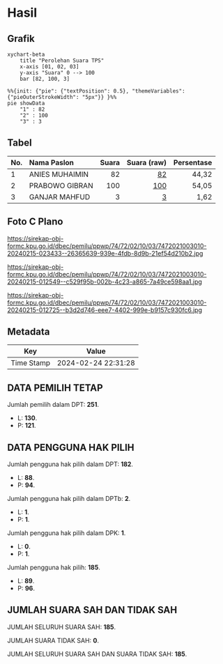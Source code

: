 # Hasil

## Grafik

```mermaid
xychart-beta
    title "Perolehan Suara TPS"
    x-axis [01, 02, 03]
    y-axis "Suara" 0 --> 100
    bar [82, 100, 3]
```

```mermaid
%%{init: {"pie": {"textPosition": 0.5}, "themeVariables": {"pieOuterStrokeWidth": "5px"}} }%%
pie showData
    "1" : 82
    "2" : 100
    "3" : 3
```

## Tabel

| No. | Nama Paslon    | Suara | Suara (raw) | Persentase |
|:--- |:-------------- | -----:| -----------:| ----------:|
| 1   | ANIES MUHAIMIN | 82    | [82][p-1]   | 44,32      |
| 2   | PRABOWO GIBRAN | 100   | [100][p-2]  | 54,05      |
| 3   | GANJAR MAHFUD  | 3     | [3][p-3]    | 1,62       |


[p-1]: https://github.com/gigit-pemilu/pemilu-2024-74-sulawesi-tenggara/blob/main/pilpres/hitung-suara/sub/74-sulawesi-tenggara/sub/72-kota-bau-bau/sub/02-wolio/sub/1003-bataraguru/sub/010-tps/sub/paslon-1.txt
[p-2]: https://github.com/gigit-pemilu/pemilu-2024-74-sulawesi-tenggara/blob/main/pilpres/hitung-suara/sub/74-sulawesi-tenggara/sub/72-kota-bau-bau/sub/02-wolio/sub/1003-bataraguru/sub/010-tps/sub/paslon-2.txt
[p-3]: https://github.com/gigit-pemilu/pemilu-2024-74-sulawesi-tenggara/blob/main/pilpres/hitung-suara/sub/74-sulawesi-tenggara/sub/72-kota-bau-bau/sub/02-wolio/sub/1003-bataraguru/sub/010-tps/sub/paslon-3.txt

## Foto C Plano

https://sirekap-obj-formc.kpu.go.id/dbec/pemilu/ppwp/74/72/02/10/03/7472021003010-20240215-023433--26365639-939e-4fdb-8d9b-21ef54d210b2.jpg

https://sirekap-obj-formc.kpu.go.id/dbec/pemilu/ppwp/74/72/02/10/03/7472021003010-20240215-012549--c529f95b-002b-4c23-a865-7a49ce598aa1.jpg

https://sirekap-obj-formc.kpu.go.id/dbec/pemilu/ppwp/74/72/02/10/03/7472021003010-20240215-012725--b3d2d746-eee7-4402-999e-b9157c930fc6.jpg


## Metadata

| Key        | Value               |
| ---------- | ------------------- |
| Time Stamp | 2024-02-24 22:31:28 |


## DATA PEMILIH TETAP

Jumlah pemilih dalam DPT: **251**.
 * L: **130**.
 * P: **121**.

## DATA PENGGUNA HAK PILIH

Jumlah pengguna hak pilih dalam DPT: **182**.
 * L: **88**.
 * P: **94**.

Jumlah pengguna hak pilih dalam DPTb: **2**.
 * L: **1**.
 * P: **1**.

Jumlah pengguna hak pilih dalam DPK: **1**.
 * L: **0**.
 * P: **1**.

Jumlah pengguna hak pilih: **185**.
 * L: **89**.
 * P: **96**.

## JUMLAH SUARA SAH DAN TIDAK SAH

JUMLAH SELURUH SUARA SAH: **185**.

JUMLAH SUARA TIDAK SAH: **0**.

JUMLAH SELURUH SUARA SAH DAN SUARA TIDAK SAH: **185**.



